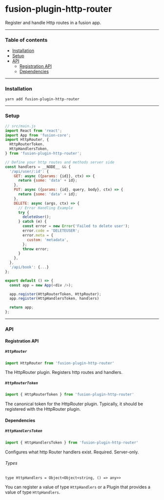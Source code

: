 # fusion-plugin-http-router

Register and handle Http routes in a fusion app.

---

### Table of contents

- [Installation](#installation)
- [Setup](#setup)
- [API](#api)
  - [Registration API](#registration-api)
  - [Dependencies](#dependencies)

---

### Installation

```
yarn add fusion-plugin-http-router
```

---

### Setup

```js
// src/main.js
import React from 'react';
import App from 'fusion-core';
import HttpRouter, {
  HttpRouterToken,
  HttpHandlersToken,
} from 'fusion-plugin-http-router';

// Define your http routes and methods server side
const handlers = __NODE__ && {
  '/api/user/:id': {
    GET: async ({params: {id}}, ctx) => {
      return {some: 'data' + id};
    },
    PUT: async ({params: {id}, query, body}, ctx) => {
      return {some: 'data' + id};
    },
    DELETE: async (args, ctx) => {
      // Error Handling Example
      try {
        deleteUser();
      } catch (e) {
        const error = new Error('Failed to delete user');
        error.code = 'DELETEUSER';
        error.meta = {
          custom: 'metadata',
        };
        throw error;
      }
    },
  },
  '/api/book': {...}
};

export default () => {
  const app = new App(<div />);

  app.register(HttpRouterToken, HttpRouter);
  app.register(HttpHandlersToken, handlers)

  return app;
};
```

---

### API

#### Registration API

##### `HttpRouter`

```js
import HttpRouter from 'fusion-plugin-http-router'
```

The HttpRouter plugin. Registers http routes and handlers.

##### `HttpRouterToken`

```js
import { HttpRouterToken } from 'fusion-plugin-http-router'
```

The canonical token for the HttpRouter plugin. Typically, it should be registered with
the HttpRouter plugin.

#### Dependencies

##### `HttpHandlersToken`

```js
import { HttpHandlersToken } from 'fusion-plugin-http-router'
```

Configures what http Router handlers exist. Required. Server-only.

###### Types

```flow
type HttpHandlers = Object<Object<string, () => any>>
```

You can register a value of type `HttpHandlers` or a Plugin that provides a value
of type `HttpHandlers`.
